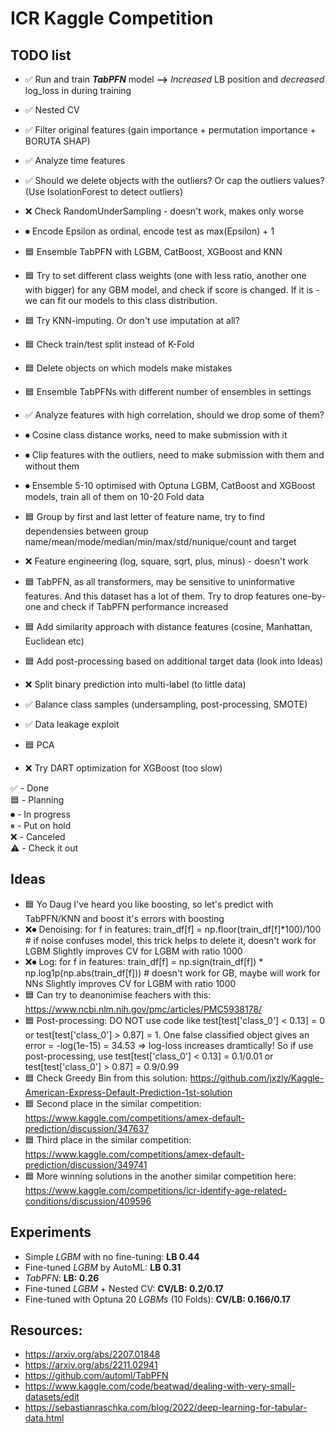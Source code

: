 # ICR Kaggle Competition

## TODO list
* ✅ Run and train ***TabPFN*** model **-->** *Increased* LB position and *decreased* log_loss in during training
* ✅ Nested CV
* ✅ Filter original features (gain importance + permutation importance + BORUTA SHAP)
* ✅ Analyze time features
* ✅ Should we delete objects with the outliers? Or cap the outliers values? (Use IsolationForest to detect outliers)
* ❌ Check RandomUnderSampling - doesn't work, makes only worse
* ⏺ Encode Epsilon as ordinal, encode test as max(Epsilon) + 1
* 🟦 Ensemble TabPFN with LGBM, CatBoost, XGBoost and KNN
* 🟦 Try to set different class weights (one with less ratio, another one with bigger) for any GBM model, and check if score is changed. If it is - we can fit our models to this class distribution. 
* 🟦 Try KNN-imputing. Or don't use imputation at all?
* 🟦 Check train/test split instead of K-Fold
* 🟦 Delete objects on which models make mistakes
* 🟦 Ensemble TabPFNs with different number of ensembles in settings
* ✅ Analyze features with high correlation, should we drop some of them?
* ⏺ Cosine class distance works, need to make submission with it
* ⏺ Clip features with the outliers, need to make submission with them and without them
* ⏺ Ensemble 5-10 optimised with Optuna LGBM, CatBoost and XGBoost models, train all of them on 10-20 Fold data
* 🟦 Group by first and last letter of feature name, try to find dependensies between group name/mean/mode/median/min/max/std/nunique/count and target
* ❌ Feature engineering (log, square, sqrt, plus, minus) - doesn't work
* 🟦 TabPFN, as all transformers, may be sensitive to uninformative features. And this dataset has a lot of them. Try to drop features one-by-one and check if TabPFN performance increased
* 🟦 Add similarity approach with distance features (cosine, Manhattan, Euclidean etc)
* 🟦 Add post-processing based on additional target data (look into Ideas)
* ❌ Split binary prediction into multi-label (to little data)
* ✅ Balance class samples (undersampling, post-processing, SMOTE)
* ✅ Data leakage exploit

* 🟦 PCA
* ❌ Try DART optimization for XGBoost (too slow)



✅ - Done <br>
🟦 - Planning <br>
⏺ - In progress <br>
⏸ - Put on hold <br>
❌ - Canceled <br>
⚠️ - Check it out <br>

## Ideas
* 🟦 Yo Daug I've heard you like boosting, so let's predict with TabPFN/KNN and boost it's errors with boosting
* ❌⏺ Denoising:
      for f in features:
         train_df[f] = np.floor(train_df[f]*100)/100 # if noise confuses model, this trick helps to delete it, doesn't work for LGBM
      Slightly improves CV for LGBM with ratio 1000
* ❌⏺ Log:
      for f in features:
         train_df[f] = np.sign(train_df[f]) * np.log1p(np.abs(train_df[f])) # doesn't work for GB, maybe will work for NNs
      Slightly improves CV for LGBM with ratio 1000 
* 🟦 Can try to deanonimise feachers with this: https://www.ncbi.nlm.nih.gov/pmc/articles/PMC5938178/
* 🟦 Post-processing: DO NOT use code like test[test['class_0'] < 0.13] = 0 or test[test['class_0'] > 0.87] = 1. 
     One false classified object gives an error = -log(1e-15) = 34.53 => log-loss increases dramtically! So if use
     post-processing, use test[test['class_0'] < 0.13] = 0.1/0.01 or test[test['class_0'] > 0.87] = 0.9/0.99
* 🟦 Check Greedy Bin from this solution: https://github.com/jxzly/Kaggle-American-Express-Default-Prediction-1st-solution
* 🟦 Second place in the similar competition: https://www.kaggle.com/competitions/amex-default-prediction/discussion/347637
* 🟦 Third place in the similar competition: https://www.kaggle.com/competitions/amex-default-prediction/discussion/349741
* 🟦 More winning solutions in the another similar competition here: https://www.kaggle.com/competitions/icr-identify-age-related-conditions/discussion/409596


## Experiments
* Simple *LGBM* with no fine-tuning: **LB 0.44**
* Fine-tuned *LGBM* by AutoML: **LB 0.31**
* *TabPFN*: **LB: 0.26** 
* Fine-tuned *LGBM* + Nested CV: **CV/LB: 0.2/0.17** 
* Fine-tuned with Optuna 20 *LGBMs* (10 Folds): **CV/LB: 0.166/0.17** 

## Resources:
* https://arxiv.org/abs/2207.01848
* https://arxiv.org/abs/2211.02941
* https://github.com/automl/TabPFN
* https://www.kaggle.com/code/beatwad/dealing-with-very-small-datasets/edit
* https://sebastianraschka.com/blog/2022/deep-learning-for-tabular-data.html


